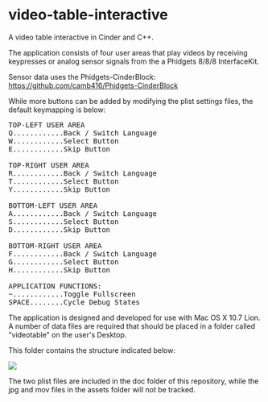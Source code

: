 video-table-interactive
=======================

A video table interactive in Cinder and C++.

The application consists of four user areas that play videos by receiving keypresses or analog sensor signals from the a Phidgets 8/8/8 InterfaceKit.

Sensor data uses the Phidgets-CinderBlock: https://github.com/camb416/Phidgets-CinderBlock

While more buttons can be added by modifying the plist settings files, the default keymapping is below:

<pre>
TOP-LEFT USER AREA
Q............Back / Switch Language
W............Select Button
E............Skip Button

TOP-RIGHT USER AREA
R............Back / Switch Language
T............Select Button
Y............Skip Button

BOTTOM-LEFT USER AREA
A............Back / Switch Language
S............Select Button
D............Skip Button

BOTTOM-RIGHT USER AREA
F............Back / Switch Language
G............Select Button
H............Skip Button

APPLICATION FUNCTIONS:
~............Toggle Fullscreen
SPACE........Cycle Debug States
</pre>

The application is designed and developed for use with Mac OS X 10.7 Lion. A number of data files are required that should be placed in a folder called "videotable" on the user's Desktop.

This folder contains the structure indicated below:

<img src="https://raw.github.com/camb416/video-table-interactive/master/doc/data_folder_structure.png" />

The two plist files are included in the doc folder of this repository, while the jpg and mov files in the assets folder will not be tracked.